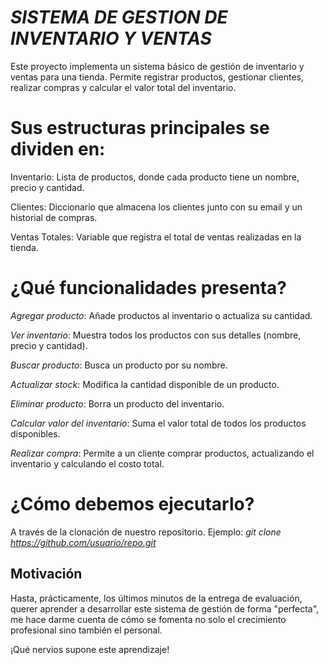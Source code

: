 # *SISTEMA DE GESTION DE INVENTARIO Y VENTAS*

Este proyecto implementa un sistema básico de gestión de inventario y ventas para una tienda. Permite registrar productos, gestionar clientes, realizar compras y calcular el valor total del inventario.

# Sus estructuras principales se dividen en: 

Inventario: Lista de productos, donde cada producto tiene un nombre, precio y cantidad.

Clientes: Diccionario que almacena los clientes junto con su email y un historial de compras.

Ventas Totales: Variable que registra el total de ventas realizadas en la tienda.

# ¿Qué funcionalidades presenta? 

*Agregar producto*:  Añade productos al inventario o actualiza su cantidad.

*Ver inventario*:  Muestra todos los productos con sus detalles (nombre, precio y cantidad).

*Buscar producto*:  Busca un producto por su nombre.

*Actualizar stock*:  Modifica la cantidad disponible de un producto.

*Eliminar producto*:  Borra un producto del inventario.

*Calcular valor del inventario*:  Suma el valor total de todos los productos disponibles.

*Realizar compra*:  Permite a un cliente comprar productos, actualizando el inventario y calculando el costo total.

# ¿Cómo debemos ejecutarlo?

A través de la clonación de nuestro repositorio.
Ejemplo: *git clone https://github.com/usuario/repo.git*

## Motivación

Hasta, prácticamente, los últimos minutos de la entrega de evaluación, querer aprender a desarrollar este sistema de gestión de forma "perfecta", me hace darme cuenta de cómo se fomenta no solo el crecimiento profesional sino también el personal.

¡Qué nervios supone este aprendizaje! 



